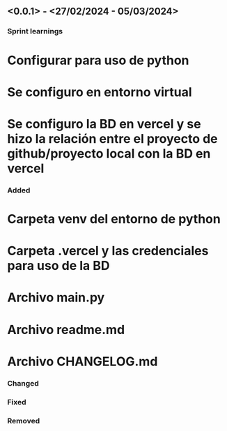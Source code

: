 ## <0.0.1> - <27/02/2024 - 05/03/2024>

### Sprint learnings

# Configurar para uso de python
# Se configuro en entorno virtual
# Se configuro la BD en vercel y se hizo la relación entre el proyecto de github/proyecto local con la BD en vercel

### Added
# Carpeta venv del entorno de python
# Carpeta .vercel y las credenciales para uso de la BD
# Archivo main.py
# Archivo readme.md
# Archivo CHANGELOG.md

### Changed

### Fixed

### Removed